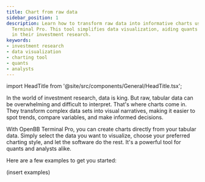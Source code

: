 ```yaml
---
title: Chart from raw data
sidebar_position: 1
description: Learn how to transform raw data into informative charts using OpenBB
  Terminal Pro. This tool simplifies data visualization, aiding quants and analysts
  in their investment research.
keywords:
- investment research
- data visualization
- charting tool
- quants
- analysts
---
```


import HeadTitle from '@site/src/components/General/HeadTitle.tsx';

<HeadTitle title="Chart from raw data | OpenBB Terminal Pro Docs" />

In the world of investment research, data is king. But raw, tabular data can be overwhelming and difficult to interpret. That's where charts come in. They transform complex data sets into visual narratives, making it easier to spot trends, compare variables, and make informed decisions.

With OpenBB Terminal Pro, you can create charts directly from your tabular data. Simply select the data you want to visualize, choose your preferred charting style, and let the software do the rest. It's a powerful tool for quants and analysts alike.

Here are a few examples to get you started:

(insert examples)
